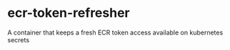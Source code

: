 # ecr-token-refresher
A container that keeps a fresh ECR token access available on kubernetes secrets
